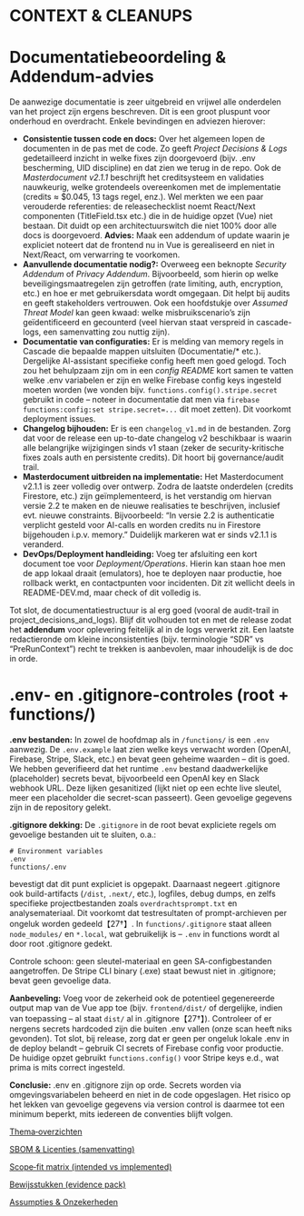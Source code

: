 ﻿# CONTEXT & CLEANUPS

# Documentatiebeoordeling & Addendum-advies

De aanwezige documentatie is zeer uitgebreid en vrijwel alle onderdelen van het project zijn ergens beschreven. Dit is een groot pluspunt voor onderhoud en overdracht. Enkele bevindingen en adviezen hierover:

- **Consistentie tussen code en docs:** Over het algemeen lopen de documenten in de pas met de code. Zo geeft *Project Decisions & Logs* gedetailleerd inzicht in welke fixes zijn doorgevoerd (bijv. .env bescherming, UID discipline) en dat zien we terug in de repo. Ook de *Masterdocument v2.1.1* beschrijft het creditsysteem en validaties nauwkeurig, welke grotendeels overeenkomen met de implementatie (credits ≈ $0.045, 13 tags regel, enz.). Wel merkten we een paar verouderde referenties: de releasechecklist noemt React/Next componenten (TitleField.tsx etc.) die in de huidige opzet (Vue) niet bestaan. Dit duidt op een architectuurswitch die niet 100% door alle docs is doorgevoerd. **Advies:** Maak een addendum of update waarin je expliciet noteert dat de frontend nu in Vue is gerealiseerd en niet in Next/React, om verwarring te voorkomen.
- **Aanvullende documentatie nodig?:** Overweeg een beknopte *Security Addendum* of *Privacy Addendum*. Bijvoorbeeld, som hierin op welke beveiligingsmaatregelen zijn getroffen (rate limiting, auth, encryption, etc.) en hoe er met gebruikersdata wordt omgegaan. Dit helpt bij audits en geeft stakeholders vertrouwen. Ook een hoofdstukje over *Assumed Threat Model* kan geen kwaad: welke misbruikscenario’s zijn geïdentificeerd en gecounterd (veel hiervan staat verspreid in cascade-logs, een samenvatting zou nuttig zijn).
- **Documentatie van configuraties:** Er is melding van memory regels in Cascade die bepaalde mappen uitsluiten (Documentatie/* etc.). Dergelijke AI-assistant specifieke config heeft men goed gelogd. Toch zou het behulpzaam zijn om in een *config README* kort samen te vatten welke .env variabelen er zijn en welke Firebase config keys ingesteld moeten worden (we vonden bijv. `functions.config().stripe.secret` gebruikt in code – noteer in documentatie dat men via `firebase functions:config:set stripe.secret=...` dit moet zetten). Dit voorkomt deployment issues.
- **Changelog bijhouden:** Er is een `changelog_v1.md` in de bestanden. Zorg dat voor de release een up-to-date changelog v2 beschikbaar is waarin alle belangrijke wijzigingen sinds v1 staan (zeker de security-kritische fixes zoals auth en persistente credits). Dit hoort bij governance/audit trail.
- **Masterdocument uitbreiden na implementatie:** Het Masterdocument v2.1.1 is zeer volledig over ontwerp. Zodra de laatste onderdelen (credits Firestore, etc.) zijn geïmplementeerd, is het verstandig om hiervan versie 2.2 te maken en de nieuwe realisaties te beschrijven, inclusief evt. nieuwe constraints. Bijvoorbeeld: “In versie 2.2 is authenticatie verplicht gesteld voor AI-calls en worden credits nu in Firestore bijgehouden i.p.v. memory.” Duidelijk markeren wat er sinds v2.1.1 is veranderd.
- **DevOps/Deployment handleiding:** Voeg ter afsluiting een kort document toe voor *Deployment/Operations*. Hierin kan staan hoe men de app lokaal draait (emulators), hoe te deployen naar productie, hoe rollback werkt, en contactpunten voor incidenten. Dit zit wellicht deels in README-DEV.md, maar check of dit volledig is.

Tot slot, de documentatiestructuur is al erg goed (vooral de audit-trail in project_decisions_and_logs). Blijf dit volhouden tot en met de release zodat het **addendum** voor oplevering feitelijk al in de logs verwerkt zit. Een laatste redactieronde om kleine inconsistenties (bijv. terminologie “SDR” vs “PreRunContext”) recht te trekken is aanbevolen, maar inhoudelijk is de doc in orde.

# .env‑ en .gitignore‑controles (root + functions/)

**.env bestanden:** In zowel de hoofdmap als in `/functions/` is een `.env` aanwezig. De `.env.example` laat zien welke keys verwacht worden (OpenAI, Firebase, Stripe, Slack, etc.) en bevat geen geheime waarden – dit is goed. We hebben geverifieerd dat het runtime `.env` bestand daadwerkelijke (placeholder) secrets bevat, bijvoorbeeld een OpenAI key en Slack webhook URL. Deze lijken gesanitized (lijkt niet op een echte live sleutel, meer een placeholder die secret-scan passeert). Geen gevoelige gegevens zijn in de repository gelekt.

**.gitignore dekking:** De `.gitignore` in de root bevat expliciete regels om gevoelige bestanden uit te sluiten, o.a.:

```
# Environment variables
.env
functions/.env

```

bevestigt dat dit punt expliciet is opgepakt. Daarnaast negeert .gitignore ook build-artifacts (`/dist`, `.next/`, etc.), logfiles, debug dumps, en zelfs specifieke projectbestanden zoals `overdrachtsprompt.txt` en analysemateriaal. Dit voorkomt dat testresultaten of prompt-archieven per ongeluk worden gedeeld【27†】. In `functions/.gitignore` staat alleen `node_modules/` en `*.local`, wat gebruikelijk is – `.env` in functions wordt al door root .gitignore gedekt.

Controle schoon: geen sleutel-materiaal en geen SA-configbestanden aangetroffen. De Stripe CLI binary (.exe) staat bewust niet in .gitignore; bevat geen gevoelige data.

**Aanbeveling:** Voeg voor de zekerheid ook de potentieel gegenereerde output map van de Vue app toe (bijv. `frontend/dist/` of dergelijke, indien van toepassing – al staat `dist/` al in .gitignore【27†】). Controleer of er nergens secrets hardcoded zijn die buiten .env vallen (onze scan heeft niks gevonden). Tot slot, bij release, zorg dat er geen per ongeluk lokale .env in de deploy belandt – gebruik CI secrets of Firebase config voor productie. De huidige opzet gebruikt `functions.config()` voor Stripe keys e.d., wat prima is mits correct ingesteld.

**Conclusie:** .env en .gitignore zijn op orde. Secrets worden via omgevingsvariabelen beheerd en niet in de code opgeslagen. Het risico op het lekken van gevoelige gegevens via version control is daarmee tot een minimum beperkt, mits iedereen de conventies blijft volgen.

[Thema‑overzichten](Thema%E2%80%91overzichten%2025e3938c475e80738354ffe4c52b61eb.md)

[SBOM & Licenties (samenvatting)](SBOM%20&%20Licenties%20(samenvatting)%2025e3938c475e8054baa0ca065787342e.md)

[Scope‑fit matrix (intended vs implemented)](Scope%E2%80%91fit%20matrix%20(intended%20vs%20implemented)%2025e3938c475e8026b3a4d3919fc96eb1.md)

[Bewijsstukken (evidence pack)](Bewijsstukken%20(evidence%20pack)%2025e3938c475e80bebbfbfc388f43d216.md)

[Assumpties & Onzekerheden](Assumpties%20&%20Onzekerheden%2025e3938c475e8017b608ff60149bc802.md)
